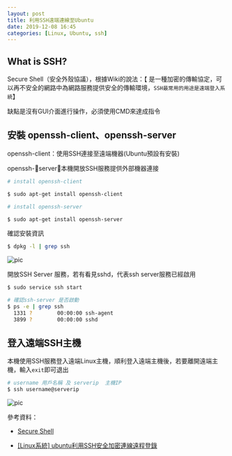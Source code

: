```yaml
---
layout: post
title: 利用SSH遠端連線至Ubuntu
date: 2019-12-08 16:45
categories: [Linux, Ubuntu, ssh]
---
```

 
## What is SSH?
Secure Shell（安全外殼協議），根據Wiki的說法：【 是一種加密的傳輸協定，可以再不安全的網路中為網路服務提供安全的傳輸環境，`SSH最常用的用途是遠端登入系統`】

缺點是沒有GUI介面進行操作，必須使用CMD來達成指令

## 安裝 openssh-client、openssh-server 

openssh-client：使用SSH連接至遠端機器(Ubuntu預設有安裝)

openssh-server：本機開放SSH服務提供外部機器連接


```bash
# install openssh-client

$ sudo apt-get install openssh-client 

# install openssh-server

$ sudo apt-get install openssh-server
```

確認安裝資訊

```bash
$ dpkg -l | grep ssh
```

![pic](https://i.imgur.com/VYWERVS.png)

開放SSH Server 服務，若有看見sshd，代表ssh server服務已經啟用

```bash
$ sudo service ssh start

# 確認ssh-server 是否啟動
$ ps -e | grep ssh
  1331 ?        00:00:00 ssh-agent
  3899 ?        00:00:00 sshd
```

## 登入遠端SSH主機

本機使用SSH服務登入遠端Linux主機，順利登入遠端主機後，若要離開遠端主機，輸入`exit`即可退出

```bash
# username 用戶名稱 及 serverip  主機IP
$ ssh username@serverip
```

![pic](https://i.imgur.com/LycakxN.png)

參考資料：

- [Secure Shell](https://zh.wikipedia.org/wiki/Secure_Shell)

- [[Linux系統] ubuntu利用SSH安全加密連線遠程登錄](https://andy6804tw.github.io/2019/01/23/ubuntu-ssh-remote/)
